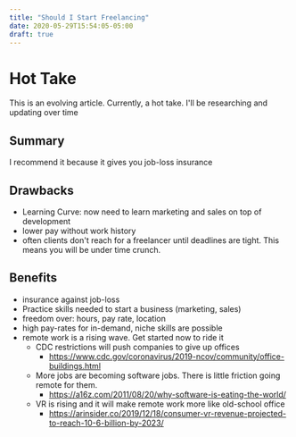```yaml
---
title: "Should I Start Freelancing"
date: 2020-05-29T15:54:05-05:00
draft: true
---
```

# Hot Take
This is an evolving article. Currently, a hot take. I'll be researching and
updating over time

## Summary
I recommend it because it gives you job-loss insurance

## Drawbacks
- Learning Curve: now need to learn marketing and sales on top of development
- lower pay without work history
- often clients don't reach for a freelancer until deadlines are tight. This
  means you will be under time crunch.

## Benefits
- insurance against job-loss
- Practice skills needed to start a business (marketing, sales)
- freedom over: hours, pay rate, location
- high pay-rates for in-demand, niche skills are possible
- remote work is a rising wave. Get started now to ride it
  - CDC restrictions will push companies to give up offices
    - https://www.cdc.gov/coronavirus/2019-ncov/community/office-buildings.html
  - More jobs are becoming software jobs. There is little friction going remote
    for them.
    - https://a16z.com/2011/08/20/why-software-is-eating-the-world/
  - VR is rising and it will make remote work more like old-school office
    - https://arinsider.co/2019/12/18/consumer-vr-revenue-projected-to-reach-10-6-billion-by-2023/


